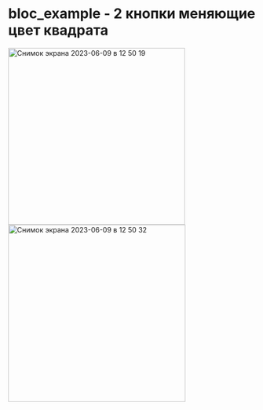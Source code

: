 # bloc_example - 2 кнопки меняющие цвет квадрата
<img width="360" alt="Снимок экрана 2023-06-09 в 12 50 19" src="https://github.com/IgorBond108/flutter-app/assets/116865573/7928f4df-ec1d-4001-b34e-cac835c851db">
<img width="361" alt="Снимок экрана 2023-06-09 в 12 50 32" src="https://github.com/IgorBond108/flutter-app/assets/116865573/71fb20f6-b833-4768-900e-9ae2e6a89465">
